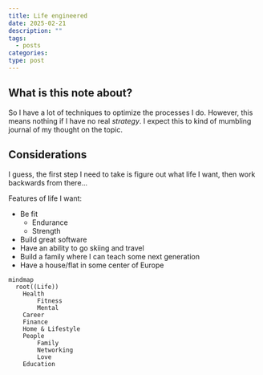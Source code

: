 ```yaml
---
title: Life engineered
date: 2025-02-21
description: ""
tags:
  - posts
categories: 
type: post
---
```


## What is this note about?

So I have a lot of techniques to optimize the processes I do. 
However, this means nothing if I have no real *strategy*.
I expect this to kind of mumbling journal of my thought on
the topic.

## Considerations

I guess, the first step I need to take is figure out what life 
I want, then work backwards from there... 

Features of life I want:

- Be fit
	- Endurance
	- Strength
- Build great software
- Have an ability to go skiing and travel
- Build a family where I can teach some next generation
- Have a house/flat in some center of Europe

```mermaid
mindmap
  root((Life))
    Health
	    Fitness
		Mental
    Career
    Finance
    Home & Lifestyle
    People
        Family
        Networking
        Love
    Education
```